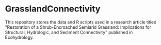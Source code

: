 # GrasslandConnectivity
This repository stores the data and R scripts used in a research article titled "Restoration of a Shrub-Encroached Semiarid Grassland: Implications for Structural, Hydrologic, and Sediment Connectivity" published in Ecohydrology.
